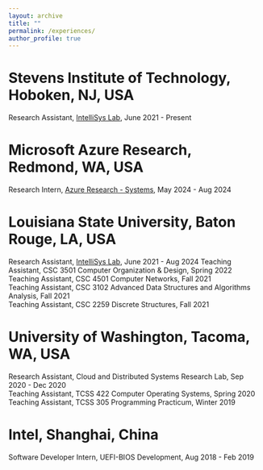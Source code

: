 ```yaml
---
layout: archive
title: ""
permalink: /experiences/
author_profile: true
---
```


# Stevens Institute of Technology, Hoboken, NJ, USA

Research Assistant, [IntelliSys Lab](https://intellisys.haow.us/), June 2021 - Present  

# Microsoft Azure Research, Redmond, WA, USA
Research Intern, [Azure Research - Systems](https://www.microsoft.com/en-us/research/group/azure-research-systems/), May 2024 - Aug 2024  

# Louisiana State University, Baton Rouge, LA, USA

Research Assistant, [IntelliSys Lab](https://intellisys.haow.us/), June 2021 - Aug 2024
Teaching Assistant, CSC 3501 Computer Organization & Design, Spring 2022  
Teaching Assistant, CSC 4501 Computer Networks, Fall 2021  
Teaching Assistant, CSC 3102 Advanced Data Structures and Algorithms Analysis, Fall 2021  
Teaching Assistant, CSC 2259 Discrete Structures, Fall 2021  

# University of Washington, Tacoma, WA, USA

Research Assistant, Cloud and Distributed Systems Research Lab, Sep 2020 - Dec 2020  
Teaching Assistant, TCSS 422 Computer Operating Systems, Spring 2020  
Teaching Assistant, TCSS 305 Programming Practicum, Winter 2019  

# Intel, Shanghai, China

Software Developer Intern, UEFI-BIOS Development, Aug 2018 - Feb 2019
